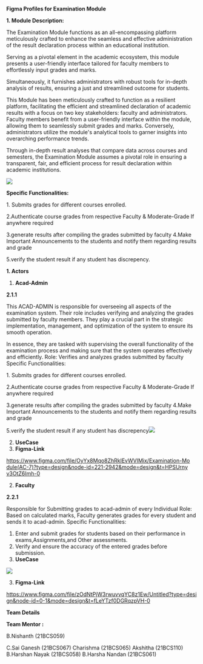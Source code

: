 ﻿**Figma Profiles for Examination Module**

**1. Module Description:**

The Examination Module functions as an all-encompassing platform meticulously crafted to enhance the seamless and effective administration of the result declaration process within an educational institution.

Serving as a pivotal element in the academic ecosystem, this module presents a user-friendly interface tailored for faculty members to effortlessly input grades and marks.

Simultaneously, it furnishes administrators with robust tools for in-depth analysis of results, ensuring a just and streamlined outcome for students.

This Module has been meticulously crafted to function as a resilient platform, facilitating the efficient and streamlined declaration of academic results with a focus on two key stakeholders: faculty and administrators. Faculty members benefit from a user-friendly interface within the module, allowing them to seamlessly submit grades and marks. Conversely, administrators utilize the module's analytical tools to garner insights into overarching performance trends.

Through in-depth result analyses that compare data across courses and semesters, the Examination Module assumes a pivotal role in ensuring a transparent, fair, and efficient process for result declaration within academic institutions.

![](Aspose.Words.9656a48b-5494-4644-a545-b1cea211fde6.001.jpeg)

**Specific Functionalities:**

1\. Submits grades for different courses enrolled.

2\.Authenticate course grades from respective Faculty & Moderate-Grade If anywhere required

3\.generate results after compiling the grades submitted by faculty 4.Make Important Announcements to the students and notify them regarding results and grade

5\.verify the student result if any student has discrepency.

**1. Actors**

1. **Acad-Admin**

**2.1.1**

This ACAD-ADMIN is responsible for overseeing all aspects of the examination system. Their role includes verifying and analyzing the grades submitted by faculty members. They play a crucial part in the strategic implementation, management, and optimization of the system to ensure its smooth operation.

In essence, they are tasked with supervising the overall functionality of the examination process and making sure that the system operates effectively and efficiently. Role: Verifies and analyzes grades submitted by faculty Specific Functionalities:

1\. Submits grades for different courses enrolled.

2\.Authenticate course grades from respective Faculty & Moderate-Grade If anywhere required

3\.generate results after compiling the grades submitted by faculty 4.Make Important Announcements to the students and notify them regarding results and grade

5\.verify the student result if any student has discrepency![](Aspose.Words.9656a48b-5494-4644-a545-b1cea211fde6.002.jpeg)

2. **UseCase**
3. **Figma-Link**

[https://www.figma.com/file/OyYx8Mqo8ZhRklEvWVIMix/Examination-Mo dule(AC-7)?type=design&node-id=221-2942&mode=design&t=HPSUrny v3OtZ6Imh-0](https://www.figma.com/file/OyYx8Mqo8ZhRklEvWVIMix/Examination-Module\(AC-7\)?type=design&node-id=221-2942&mode=design&t=HPSUrnyv3OtZ6Imh-0)

2. **Faculty**

**2.2.1**

Responsible for Submitting grades to acad-admin of every Individual Role: Based on calculated marks, Faculty generates grades for every student and sends it to acad-admin. Specific Functionalities:

1. Enter and submit grades for students based on their performance in exams,Assignments,and Other assessments.
1. Verify and ensure the accuracy of the entered grades before submission.
2. **UseCase**

![](Aspose.Words.9656a48b-5494-4644-a545-b1cea211fde6.003.png)

3. **Figma-Link**

[https://www.figma.com/file/zOdNtPjW3rwuvvqYC8z1Ew/Untitled?type=desi gn&node-id=0-1&mode=design&t=fLeYTzf0DGRqzpVH-0](https://www.figma.com/file/zOdNtPjW3rwuvvqYC8z1Ew/Untitled?type=design&node-id=0-1&mode=design&t=fLeYTzf0DGRqzpVH-0)

**Team Details**

**Team Mentor :**

B.Nishanth (21BCS059)

C.Sai Ganesh (21BCS067) Charishma (21BCS065) Akshitha (21BCS110) B.Harshan Nayak (21BCS058) B.Harsha Nandan (21BCS061)

